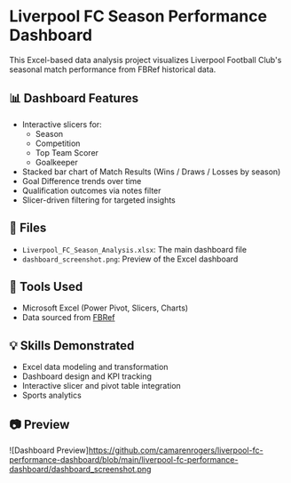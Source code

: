 # Liverpool FC Season Performance Dashboard

This Excel-based data analysis project visualizes Liverpool Football Club's seasonal match performance from FBRef historical data.

## 📊 Dashboard Features

- Interactive slicers for:
  - Season
  - Competition
  - Top Team Scorer
  - Goalkeeper
- Stacked bar chart of Match Results (Wins / Draws / Losses by season)
- Goal Difference trends over time
- Qualification outcomes via notes filter
- Slicer-driven filtering for targeted insights

## 📁 Files

- `Liverpool_FC_Season_Analysis.xlsx`: The main dashboard file
- `dashboard_screenshot.png`: Preview of the Excel dashboard

## 🧰 Tools Used

- Microsoft Excel (Power Pivot, Slicers, Charts)
- Data sourced from [FBRef](https://fbref.com/en/squads/822bd0ba/history/Liverpool-Stats-and-History)

## 💡 Skills Demonstrated

- Excel data modeling and transformation
- Dashboard design and KPI tracking
- Interactive slicer and pivot table integration
- Sports analytics

## 📷 Preview

![Dashboard Preview]https://github.com/camarenrogers/liverpool-fc-performance-dashboard/blob/main/liverpool-fc-performance-dashboard/dashboard_screenshot.png
